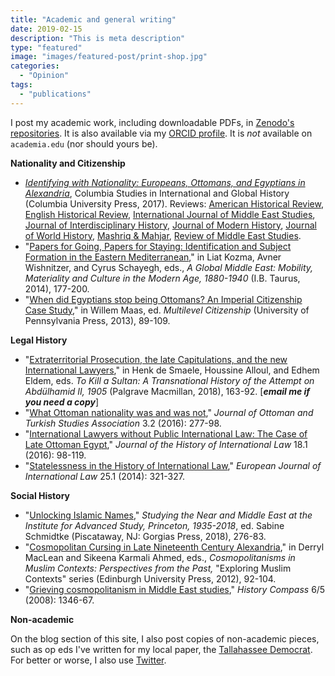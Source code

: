 ```yaml
---
title: "Academic and general writing"
date: 2019-02-15
description: "This is meta description"
type: "featured"
image: "images/featured-post/print-shop.jpg"
categories:
  - "Opinion"
tags:
  - "publications"
---
```


I post my academic work, including downloadable PDFs, in [Zenodo's repositories](https://zenodo.org/search?page=1&size=20&q=owners:%2020288&sort=-publication_date). It is also available via my [ORCID profile](http://orcid.org/0000-0002-1832-6805). It is _not_ available on `academia.edu` (nor should yours be).

**Nationality and Citizenship**
- *[Identifying with Nationality: Europeans, Ottomans, and Egyptians in Alexandria](https://cup.columbia.edu/book/identifying-with-nationality/9780231177627)*, Columbia Studies in International and Global History (Columbia University Press, 2017). Reviews: [American Historical Review](https://academic.oup.com/ahr/article/123/3/1055/5025233), [English Historical Review](https://academic.oup.com/ehr/article/134/569/1038/5520199), [International Journal of Middle East Studies](https://www.cambridge.org/core/journals/international-journal-of-middle-east-studies/article/will-hanley-identifying-with-nationality-europeans-ottomans-and-egyptians-in-alexandria-columbia-studies-in-international-global-history-new-york-columbia-university-press-2017-pp-416-6500-cloth-isbn-9780231177627/D67BFEE9F4653D21464D850447FB48F7), [Journal of Interdisciplinary History](https://direct.mit.edu/jinh/article/49/1/180/49509/Identifying-with-Nationality-Europeans-Ottomans), [Journal of Modern History](https://www.journals.uchicago.edu/doi/full/10.1086/701538), [Journal of World History](https://muse.jhu.edu/article/729115), [Mashriq & Mahjar](https://lebanesestudies.ojs.chass.ncsu.edu/index.php/mashriq/article/download/251/295/), [Review of Middle East Studies](https://www.cambridge.org/core/journals/review-of-middle-east-studies/article/will-hanley-identifying-with-nationality-europeans-ottomans-and-egyptians-in-alexandria-new-york-columbia-university-press-2017-pp-416-6500-cloth-isbn-9780231177627/F2C61FD5551CA1D94C18C82ACA3F8B18).
- "[Papers for Going, Papers for Staying: Identification and Subject Formation in the Eastern Mediterranean](https://zenodo.org/record/802652)," in Liat Kozma, Avner Wishnitzer, and Cyrus Schayegh, eds., _A Global Middle East: Mobility, Materiality and Culture in the Modern Age, 1880-1940_ (I.B. Taurus, 2014), 177-200.
- "[When did Egyptians stop being Ottomans? An Imperial Citizenship Case Study](https://zenodo.org/record/802650)," in Willem Maas, ed. _Multilevel Citizenship_ (University of Pennsylvania Press, 2013), 89-109.

**Legal History**
- "[Extraterritorial Prosecution, the late Capitulations, and the new International Lawyers](https://link.springer.com/chapter/10.1057%2F978-1-137-48932-6_6)," in Henk de Smaele, Houssine Alloul, and Edhem Eldem, eds. _To Kill a Sultan: A Transnational History of the Attempt on Abdülhamid II, 1905_ (Palgrave Macmillan, 2018), 163-92. [***email me if you need a copy***]
- "[What Ottoman nationality was and was not](https://zenodo.org/record/803340)," _Journal of Ottoman and Turkish Studies Association_ 3.2 (2016): 277-98.
- "[International Lawyers without Public International Law: The Case of Late Ottoman Egypt](https://zenodo.org/record/803338)," _Journal of the History of International Law_ 18.1 (2016): 98-119.
- "[Statelessness in the History of International Law](https://zenodo.org/record/803332)," _European Journal of International Law_ 25.1 (2014): 321-327.

**Social History**
- "[Unlocking Islamic Names](https://zenodo.org/record/1345178)," _Studying the Near and Middle East at the Institute for Advanced Study, Princeton, 1935-2018_, ed. Sabine Schmidtke (Piscataway, NJ: Gorgias Press, 2018), 276-83.
- "[Cosmopolitan Cursing in Late Nineteenth Century Alexandria](https://zenodo.org/record/802648)," in Derryl MacLean and Sikeena Karmali Ahmed, eds., _Cosmopolitanisms in Muslim Contexts: Perspectives from the Past,_ "Exploring Muslim Contexts" series (Edinburgh University Press, 2012), 92-104.
- "[Grieving cosmopolitanism in Middle East studies](https://zenodo.org/record/802395)," _History Compass_ 6/5 (2008): 1346-67.

**Non-academic**

On the blog section of this site, I also post copies of non-academic pieces, such as op eds I've written for my local paper, the [Tallahassee Democrat](http://tallahassee.com). For better or worse, I also use [Twitter](http://twitter.com/HanleyWill).
